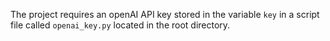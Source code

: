 The project requires an openAI API key stored in the variable `key` in a script file called `openai_key.py` located in the root directory.